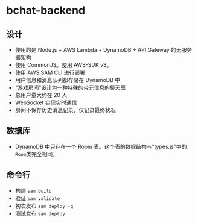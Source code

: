 # bchat-backend

## 设计

- 使用的是 Node.js + AWS Lambda + DynamoDB + API Gateway 的无服务器架构
- 使用 CommonJS。使用 AWS-SDK v3。
- 使用 AWS SAM CLI 进行部署
- 用户信息和消息队列都存储在 DynamoDB 中
- “游戏房间”设计为一种特殊的带元信息的聊天室
- 总用户量大约在 20 人
- WebSocket 实现实时通信
- 房间不保存历史消息记录，仅记录最终状况

## 数据库

- DynamoDB 中只存在一个 Room 表。这个表的数据结构与"types.js"中的`Room`类完全相同。

## 命令行

- 构建 `sam build`
- 验证 `sam validate`
- 初次发布 `sam deploy -g`
- 测试发布 `sam deploy`
